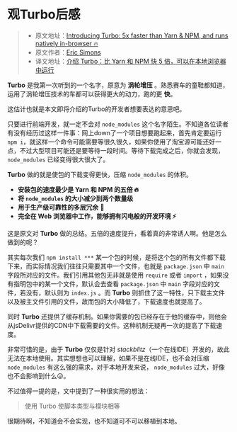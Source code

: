# 观Turbo后感

> * 原文地址：[Introducing Turbo: 5x faster than Yarn & NPM, and runs natively in-browser 🔥](https://medium.com/@ericsimons/introducing-turbo-5x-faster-than-yarn-npm-and-runs-natively-in-browser-cc2c39715403)
> * 原文作者：[Eric Simons](https://medium.com/@ericsimons?source=post_header_lockup)
> * 译文地址：[介绍 Turbo：比 Yarn 和 NPM 快 5 倍，可以在本地浏览器中运行](https://juejin.im/post/5a35d58ef265da431a434441?utm_source=gold_browser_extension)

**Turbo** 是我第一次听到的一个名字，原意为 **涡轮增压** 。熟悉赛车的童鞋都知道，运用了涡轮增压技术的车都可以获得更大的动力，跑的更 **快**。

这估计也就是本文即将介绍的Turbo的开发者想要表达的意思吧。

只要进行前端开发，就一定不会对 `node_modules` 这个名字陌生。不知道各位读者有没有经历过这样一件事：网上down了一个项目想要跑起来，首先肯定要运行 `npm i`，就这样一个命令可能需要等很久很久，如果你使用了淘宝源可能还好一点，不过大型项目可能还是要等待一段时间。等待下载完成之后，你就会发现， `node_modules` 已经变得很大很大了。

**Turbo** 做的就是使包的下载变得更快，压缩 `node_modules` 的体积。

- **安装包的速度最少是 Yarn 和 NPM 的五倍 🔥**
- **将  `node_modules`  的大小减少到两个数量级**
- **用于生产级可靠性的多层冗余** 💪
- **完全在 Web 浏览器中工作，能够拥有闪电般的开发环境 ⚡️**

这是原文对 **Turbo** 做的总结。五倍的速度提升，看着真的非常诱人啊。他是怎么做到的呢？

其实每次我们 `npm install ***` 某一个包的时候，是将这个包的所有文件都下载下来，而实际情况我们往往只需要其中一个文件，也就是 `package.json` 中 `main` 字段所对应的文件。我们引用其他包无非就是使用 `require` 或者 `import` ，如果没有指明包中的某一个文件，默认会去查看 `package.json` 中 `main` 字段对应的文件，若没有，默认则为 `index.js` 。而 **Turbo** 则抓住了这一特性，只下载主文件以及被主文件引用的文件，故而包的大小降低了，下载速度也就提高了。

同时 **Turbo** 还提供了缓存机制。如果你需要的包已经存在于他的缓存中，则他会从jsDelivr提供的CDN中下载需要的文件。这种机制无疑再一次的提高了下载速度。

非常可惜的是，由于 **Turbo** 仅仅是针对 *stackblitz*（一个在线IDE）开发的，故此无法在本地使用。其实想想也可以理解，如果不是在线IDE，也不会对压缩 `node_modules` 有这么强的需求，对于本地开发来说， `node_modules` 过大，好像也不会影响到什么😜。

不过值得一提的是，文中提到了一种很实用的想法：
> 使用 Turbo 使脚本类型与模块相等

很期待啊，不知道会不会实现，也不知道可不可以移植到本地。